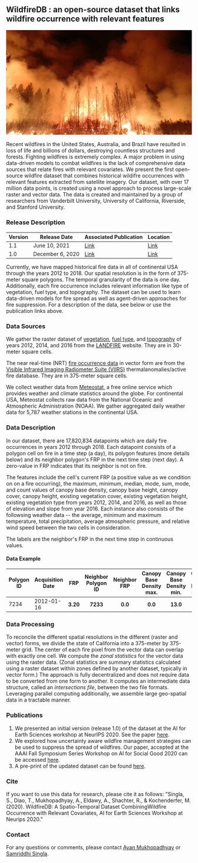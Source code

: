 ## WildfireDB : an open-source dataset that links wildfire occurrence with relevant features

![Recent Wildfires in California (Source: Wikipedia)](/images/wildfire.jpg?raw=true)

Recent wildfires in the United States, Australia, and Brazil have resulted in loss of life and billions of dollars, destroying countless structures and forests.  Fighting wildfires is extremely complex. A major problem in using data-driven models to combat wildfires is the lack of comprehensive data sources that relate fires with relevant covariates. We present the first open-source wildfire dataset that combines historical wildifre occurrences with relevant features extracted from satellite imagery. Our dataset, with over 17 million data points, is created using a novel approach to process large-scale raster and vector data. The data is created and maintained by a group of researchers from Vanderbilt University, University of California, Riverside, and Stanford University.

### Release Description

| Version  | Release Date | Associated Publication | Location |
| ------------- | ------------- | ------------- | ------------- |
| 1.1  | June 10, 2021  | [Link](https://ai4earthscience.github.io/neurips-2020-workshop/papers/ai4earth_neurips_2020_43.pdf)  | [Link](https://drive.google.com/file/d/1B582y8_cPWxNuevpm3ZM-SZf_23HRUAQ/view?usp=sharing)  |
| 1.0  | December 6, 2020  | [Link](https://ai4earthscience.github.io/neurips-2020-workshop/papers/ai4earth_neurips_2020_43.pdf)  | [Link](https://drive.google.com/file/d/1B582y8_cPWxNuevpm3ZM-SZf_23HRUAQ/view?usp=sharing)  |

Currently, we have mapped historical fire data in all of continental USA through the years 2012 to 2018. Our spatial resolution is in the form of 375-meter square polygons. The temporal granularity of the data is one day. Additionally, each fire occurrence includes relevant information like type of vegetation, fuel type, and topography. The dataset can be used to learn data-driven models for fire spread as well as agent-driven approaches for fire suppression. For a description of the data, see below or use the publication links above.

### Data Sources

We gather the raster dataset of [vegetation](https://www.landfire.gov/vegetation.php), [fuel type](https://www.landfire.gov/fuel.php), and [topography](https://www.landfire.gov/topographic.php) of years 2012, 2014, and 2016 from the [LANDFIRE](https://www.landfire.gov/index.php) website. They are in 30-meter square cells. 

The near real-time (NRT) [fire occurrence data](https://firms2.modaps.eosdis.nasa.gov/map/#d:2020-09-20..2020-09-21;@0.0,0.0,3z) in vector form are from the [Visible Infrared Imaging Radiometer Suite (VIIRS)](https://earthdata.nasa.gov/earth-observation-data/near-real-time/download-nrt-data/viirs-nrt) thermalanomalies/active fire database. They are in 375-meter square cells.

We collect weather data from [Meteostat](https://meteostat.net/en), a free online service which provides weather and climate statistics around the globe. For continental USA, Meteostat collects raw data from the National Oceanic and Atmospheric Administration (NOAA). We gather aggregated daily weather data for 5,787 weather stations in the continental USA.

### Data Description
In our dataset, there are 17,820,834 datapoints which are daily fire occurrences in years 2012 through 2018. Each datapoint consists of a polygon cell on fire in a time step (a day), its polygon features (more details below) and its neighbor polygon's FRP in the next time step (next day). A zero-value in FRP indicates that its neighbor is not on fire.

The features include the cell's current FRP (a positive value as we condition on on a fire occurring), the maximum, minimum, median, mode, sum, mode, and count values of canopy base density, canopy base height, canopy cover, canopy height, existing vegetation cover, existing vegetation height, existing vegetation type from years 2012, 2014, and 2016, as well as those of elevation and slope from year 2016. Each instance also consists of the followsing weather data -- the average, minimum and maximum temperature, total precipitation, average atmospheric pressure, and relative wind speed between the two cells in consideration. 

The labels are the neighbor's FRP in the next time step in continuous values.

#### Data Example 
<table>
<thead>
<tr>
<th>Polygon ID</th>
<th>Acquisition Date</th>
<th>FRP</th>
<th>Neighbor Polygon ID</th>
<th>Neighbor FRP</th>
<th>Canopy Base Density max.</th>
<th>Canopy Base Density min.</th>
<th>Canopy Base Density median</th>
<th>Canopy Base Density sum</th>
<th>Canopy Base Density mode</th>
<th>Canopy Base Density count</th>
<th>Canopy Base Density mean</th>
<th> ... </th>
<th>Neighbor Slope max.</th>
<th>Neighbor Slope min.</th>
<th>Neighbor Slope median</th>
<th>Neighbor Slope sum</th>
<th>Neighbor Slope mode</th>
<th>Neighbor Slope count</th>
<th>Neighbor Slope mean</th>
<th>Weather</th>
</tr>
</thead>
<tbody>
<tr>
<td>7234</td>
<td>2012-01-16</td>
<th>3.20</th>
<th>7233</th>
<th>0.0</th>
<th>0.0</th>
<th>13.0</th>
<th>0.0</th>
<th>9.0</th>
<th>1303.0</th>
<th>0.0</th>
<th>156</th>
<th> ... </th>
<th>37.0</th>
<th>3.0</th>
<th>17.0</th>
<th>3109.0</th>
<th>24.0</th>
<th>169.0</th>
<th>18.396450</th>
<th>12.343620</th>
</tr>
</tbody>
</table>

### Data Processing
To reconcile the different spatial resolutions in the different (raster and vector) forms, we divide the state of California into a 375-meter by 375-meter grid. The center of each fire pixel from the vector data can overlap with exactly one cell. We compute the *zonal statistics* for the vector data using the raster data. (Zonal statistics are summary statistics calculated using a raster dataset within zones defined by another dataset, typically in vector form.) The approach is fully decentralized and does not require data to be converted from one form to another. It computes an intermediate data structure, called an *intersections file*, between the two file formats. Leveraging parallel computing additionally, we assemble large geo-spatial data in a tractable manner.

### Publications

1. We presented an initial version (release 1.0) of the dataset at the AI for Earth Sciences workshop at NeurIPS 2020. See the paper [here](https://ayanmukhopadhyay.github.io/files/neurips20.pdf). 
2. We explored how uncertainty aware wildfire management strategies can be used to suppress the spread of wildfires. Our paper, accepted at the AAAI Fall Symposium Series Workshop on AI for Social Good 2020 can be accessed [here](https://ayanmukhopadhyay.github.io/files/aaai_wildfire.pdf).
3. A pre-print of the updated dataset can be found [here](https://ayanmukhopadhyay.github.io/files/aaai_wildfire.pdf).

### Cite
If you want to use this data for research, please cite it as follows:
"Singla, S., Diao, T., Mukhopadhyay, A., Eldawy, A., Shachter, R., & Kochenderfer, M. (2020). WildfireDB: A Spatio-Temporal Dataset CombiningWildfire Occurrence with Relevant Covariates, AI for Earth Sciences Workshop at Neurips 2020."

### Contact
For any questions or comments, please contact [Ayan Mukhopadhyay](mailto:ayan.mukhopadhyay@vanderbilt.edu) or [Samriddhi Singla](mailto:ssing068@ucr.edu).
